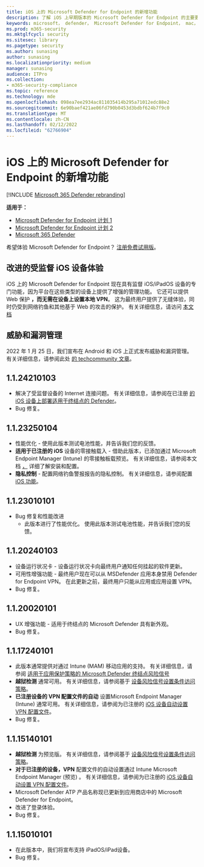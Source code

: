 ```yaml
---
title: iOS 上的 Microsoft Defender for Endpoint 的新增功能
description: 了解 iOS 上早期版本的 Microsoft Defender for Endpoint 的主要更改。
keywords: microsoft， defender， Microsoft Defender for Endpoint， mac， 安装， macos， whatsnew
ms.prod: m365-security
ms.mktglfcycl: security
ms.sitesec: library
ms.pagetype: security
ms.author: sunasing
author: sunasing
ms.localizationpriority: medium
manager: sunasing
audience: ITPro
ms.collection:
- m365-security-compliance
ms.topic: reference
ms.technology: mde
ms.openlocfilehash: 098ea7ee2934ac811035414b295a71012edc88e2
ms.sourcegitcommit: 6e90baef421ae06fd790b0453d3bdbf624b7f9c0
ms.translationtype: MT
ms.contentlocale: zh-CN
ms.lasthandoff: 02/12/2022
ms.locfileid: "62766904"
---
```

# <a name="whats-new-in-microsoft-defender-for-endpoint-on-ios"></a>iOS 上的 Microsoft Defender for Endpoint 的新增功能

[!INCLUDE [Microsoft 365 Defender rebranding](../../includes/microsoft-defender.md)]

**适用于：**
- [Microsoft Defender for Endpoint 计划 1](https://go.microsoft.com/fwlink/p/?linkid=2154037)
- [Microsoft Defender for Endpoint 计划 2](https://go.microsoft.com/fwlink/p/?linkid=2154037)
- [Microsoft 365 Defender](https://go.microsoft.com/fwlink/?linkid=2118804)

希望体验 Microsoft Defender for Endpoint？ [注册免费试用版](https://signup.microsoft.com/create-account/signup?products=7f379fee-c4f9-4278-b0a1-e4c8c2fcdf7e&ru=https://aka.ms/MDEp2OpenTrial?ocid=docs-wdatp-exposedapis-abovefoldlink)。

## <a name="improved-experience-on-supervised-ios-devices"></a>改进的受监督 iOS 设备体验

iOS 上的 Microsoft Defender for Endpoint 现在具有监督 iOS/iPadOS 设备的专门功能，因为平台在这些类型的设备上提供了增强的管理功能。 它还可以提供 Web 保护 **，而无需在设备上设置本地 VPN**。 这为最终用户提供了无缝体验，同时仍受到网络钓鱼和其他基于 Web 的攻击的保护。 有关详细信息，请访问 [本文档](ios-install.md#complete-deployment-for-supervised-devices)

## <a name="threat-and-vulnerability-management"></a>威胁和漏洞管理

2022 年 1 月 25 日，我们宣布在 Android 和 iOS 上正式发布威胁和漏洞管理。 有关详细信息，请参阅此处 [的 techcommunity 文章](https://techcommunity.microsoft.com/t5/microsoft-defender-for-endpoint/announcing-general-availability-of-vulnerability-management/ba-p/3071663)。

## <a name="1124210103"></a>1.1.24210103

- 解决了受监督设备的 Internet 连接问题。 有关详细信息，请参阅在已注册 [的 iOS 设备上部署适用于终结点的 Defender](ios-install.md)。
- Bug 修复。

## <a name="1123250104"></a>1.1.23250104

- 性能优化 - 使用此版本测试电池性能，并告诉我们您的反馈。
- **适用于已注册的 iOS** 设备的零接触载入 - 借助此版本，已添加通过 Microsoft Endpoint Manager (Intune) 的零接触板载预览。 有关详细信息，请参阅本文档 [，](ios-install.md#zero-touch-onboarding-of-microsoft-defender-for-endpoint-preview) 详细了解安装和配置。
- **隐私控制** - 配置网络钓鱼警报报告的隐私控制。 有关详细信息，请参阅配置 [iOS 功能](ios-configure-features.md)。

## <a name="1123010101"></a>1.1.23010101

- Bug 修复和性能改进 
  - 此版本进行了性能优化。 使用此版本测试电池性能，并告诉我们您的反馈。

## <a name="1120240103"></a>1.1.20240103
- 设备运行状况卡 - 设备运行状况卡向最终用户通知任何挂起的软件更新。
- 可用性增强功能 - 最终用户现在可以从 MSDefender 应用本身禁用 Defender for Endpoint VPN。 在此更新之前，最终用户只能从应用或应用设置 VPN。
- Bug 修复。

## <a name="1120020101"></a>1.1.20020101
- UX 增强功能 - 适用于终结点的 Microsoft Defender 具有新外观。
- Bug 修复。

## <a name="1117240101"></a>1.1.17240101
- 此版本通常提供对通过 Intune (MAM) 移动应用的支持。 有关详细信息，请参阅 [适用于应用保护策略的 Microsoft Defender 终结点风险信号](https://techcommunity.microsoft.com/t5/intune-customer-success/microsoft-defender-for-endpoint-risk-signals-available-for-your/ba-p/2186322)
- **越狱检测** 通常可用。 有关详细信息，请参阅基于 [设备风险信号设置条件访问策略](ios-configure-features.md#conditional-access-with-defender-for-endpoint-on-ios)。
- **已注册设备的 VPN 配置文件的自动** 设置Microsoft Endpoint Manager (Intune) 通常可用。 有关详细信息，请参阅为已注册的 [iOS 设备自动设置 VPN 配置文件](ios-install.md#auto-onboarding-of-vpn-profile-simplified-onboarding)。
- Bug 修复。

## <a name="1115140101"></a>1.1.15140101

- **越狱检测** 为预览版。 有关详细信息，请参阅基于 [设备风险信号设置条件访问策略](ios-configure-features.md#conditional-access-with-defender-for-endpoint-on-ios)。
- **对于已注册的设备，VPN** 配置文件的自动设置通过 Intune Microsoft Endpoint Manager (预览) 。 有关详细信息，请参阅为已注册的 [iOS 设备自动设置 VPN 配置文件](ios-install.md#auto-onboarding-of-vpn-profile-simplified-onboarding)。
- Microsoft Defender ATP 产品名称现已更新到应用商店中的 Microsoft Defender for Endpoint。
- 改进了登录体验。
- Bug 修复。

## <a name="1115010101"></a>1.1.15010101

- 在此版本中，我们将宣布支持 iPadOS/iPad设备。
- Bug 修复。
